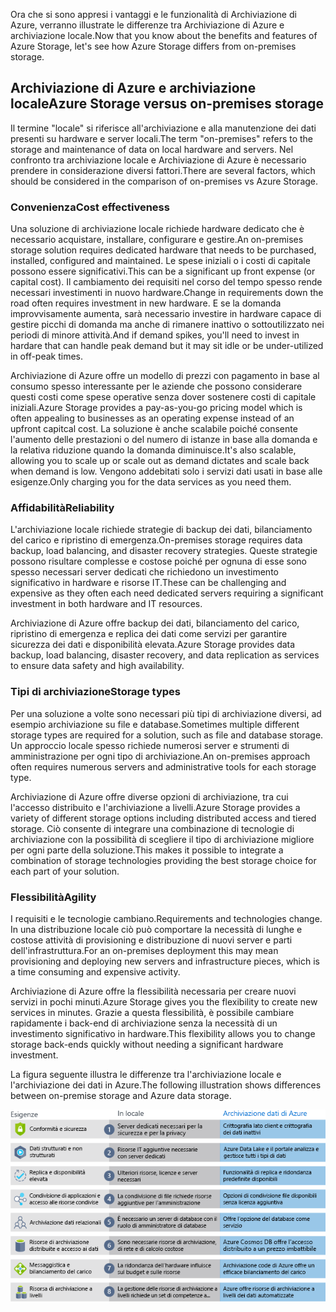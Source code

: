 <span data-ttu-id="fd816-101">Ora che si sono appresi i vantaggi e le funzionalità di Archiviazione di Azure, verranno illustrate le differenze tra Archiviazione di Azure e archiviazione locale.</span><span class="sxs-lookup"><span data-stu-id="fd816-101">Now that you know about the benefits and features of Azure Storage, let's see how Azure Storage differs from on-premises storage.</span></span>

## <a name="azure-storage-versus-on-premises-storage"></a><span data-ttu-id="fd816-102">Archiviazione di Azure e archiviazione locale</span><span class="sxs-lookup"><span data-stu-id="fd816-102">Azure Storage versus on-premises storage</span></span>

<span data-ttu-id="fd816-103">Il termine "locale" si riferisce all'archiviazione e alla manutenzione dei dati presenti su hardware e server locali.</span><span class="sxs-lookup"><span data-stu-id="fd816-103">The term "on-premises" refers to the storage and maintenance of data on local hardware and servers.</span></span> <span data-ttu-id="fd816-104">Nel confronto tra archiviazione locale e Archiviazione di Azure è necessario prendere in considerazione diversi fattori.</span><span class="sxs-lookup"><span data-stu-id="fd816-104">There are several factors, which should be considered in the comparison of on-premises vs Azure Storage.</span></span>

### <a name="cost-effectiveness"></a><span data-ttu-id="fd816-105">Convenienza</span><span class="sxs-lookup"><span data-stu-id="fd816-105">Cost effectiveness</span></span>
<span data-ttu-id="fd816-106">Una soluzione di archiviazione locale richiede hardware dedicato che è necessario acquistare, installare, configurare e gestire.</span><span class="sxs-lookup"><span data-stu-id="fd816-106">An on-premises storage solution requires dedicated hardware that needs to be purchased, installed, configured and maintained.</span></span> <span data-ttu-id="fd816-107">Le spese iniziali o i costi di capitale possono essere significativi.</span><span class="sxs-lookup"><span data-stu-id="fd816-107">This can be a significant up front expense (or capital cost).</span></span> <span data-ttu-id="fd816-108">Il cambiamento dei requisiti nel corso del tempo spesso rende necessari investimenti in nuovo hardware.</span><span class="sxs-lookup"><span data-stu-id="fd816-108">Change in requirements down the road often requires investment in new hardware.</span></span> <span data-ttu-id="fd816-109">E se la domanda improvvisamente aumenta, sarà necessario investire in hardware capace di gestire picchi di domanda ma anche di rimanere inattivo o sottoutilizzato nei periodi di minore attività.</span><span class="sxs-lookup"><span data-stu-id="fd816-109">And if demand spikes, you'll need to invest in hardare that can handle peak demand but it may sit idle or be under-utilized in off-peak times.</span></span>

<span data-ttu-id="fd816-110">Archiviazione di Azure offre un modello di prezzi con pagamento in base al consumo spesso interessante per le aziende che possono considerare questi costi come spese operative senza dover sostenere costi di capitale iniziali.</span><span class="sxs-lookup"><span data-stu-id="fd816-110">Azure Storage provides a pay-as-you-go pricing model which is often appealing to businesses as an operating expense instead of an upfront capitcal cost.</span></span> <span data-ttu-id="fd816-111">La soluzione è anche scalabile poiché consente l'aumento delle prestazioni o del numero di istanze in base alla domanda e la relativa riduzione quando la domanda diminuisce.</span><span class="sxs-lookup"><span data-stu-id="fd816-111">It's also scalable, allowing you to scale up or scale out as demand dictates and scale back when demand is low.</span></span> <span data-ttu-id="fd816-112">Vengono addebitati solo i servizi dati usati in base alle esigenze.</span><span class="sxs-lookup"><span data-stu-id="fd816-112">Only charging you for the data services as you need them.</span></span>

### <a name="reliability"></a><span data-ttu-id="fd816-113">Affidabilità</span><span class="sxs-lookup"><span data-stu-id="fd816-113">Reliability</span></span> 
<span data-ttu-id="fd816-114">L'archiviazione locale richiede strategie di backup dei dati, bilanciamento del carico e ripristino di emergenza.</span><span class="sxs-lookup"><span data-stu-id="fd816-114">On-premises storage requires data backup, load balancing, and disaster recovery strategies.</span></span> <span data-ttu-id="fd816-115">Queste strategie possono risultare complesse e costose poiché per ognuna di esse sono spesso necessari server dedicati che richiedono un investimento significativo in hardware e risorse IT.</span><span class="sxs-lookup"><span data-stu-id="fd816-115">These can be challenging and expensive as they often each need dedicated servers requiring a significant investment in both hardware and IT resources.</span></span>

<span data-ttu-id="fd816-116">Archiviazione di Azure offre backup dei dati, bilanciamento del carico, ripristino di emergenza e replica dei dati come servizi per garantire sicurezza dei dati e disponibilità elevata.</span><span class="sxs-lookup"><span data-stu-id="fd816-116">Azure Storage provides data backup, load balancing, disaster recovery, and data replication as services to ensure data safety and high availability.</span></span>

### <a name="storage-types"></a><span data-ttu-id="fd816-117">Tipi di archiviazione</span><span class="sxs-lookup"><span data-stu-id="fd816-117">Storage types</span></span>
<span data-ttu-id="fd816-118">Per una soluzione a volte sono necessari più tipi di archiviazione diversi, ad esempio archiviazione su file e database.</span><span class="sxs-lookup"><span data-stu-id="fd816-118">Sometimes multiple different storage types are required for a solution, such as file and database storage.</span></span> <span data-ttu-id="fd816-119">Un approccio locale spesso richiede numerosi server e strumenti di amministrazione per ogni tipo di archiviazione.</span><span class="sxs-lookup"><span data-stu-id="fd816-119">An on-premises approach often requires numerous servers and administrative tools for each storage type.</span></span>

<span data-ttu-id="fd816-120">Archiviazione di Azure offre diverse opzioni di archiviazione, tra cui l'accesso distribuito e l'archiviazione a livelli.</span><span class="sxs-lookup"><span data-stu-id="fd816-120">Azure Storage provides a variety of different storage options including distributed access and tiered storage.</span></span> <span data-ttu-id="fd816-121">Ciò consente di integrare una combinazione di tecnologie di archiviazione con la possibilità di scegliere il tipo di archiviazione migliore per ogni parte della soluzione.</span><span class="sxs-lookup"><span data-stu-id="fd816-121">This makes it possible to integrate a combination of storage technologies providing the best storage choice for each part of your solution.</span></span>

### <a name="agility"></a><span data-ttu-id="fd816-122">Flessibilità</span><span class="sxs-lookup"><span data-stu-id="fd816-122">Agility</span></span>
<span data-ttu-id="fd816-123">I requisiti e le tecnologie cambiano.</span><span class="sxs-lookup"><span data-stu-id="fd816-123">Requirements and technologies change.</span></span> <span data-ttu-id="fd816-124">In una distribuzione locale ciò può comportare la necessità di lunghe e costose attività di provisioning e distribuzione di nuovi server e parti dell'infrastruttura.</span><span class="sxs-lookup"><span data-stu-id="fd816-124">For an on-premises deployment this may mean provisioning and deploying new servers and infrastructure pieces, which is a time consuming and expensive activity.</span></span>

<span data-ttu-id="fd816-125">Archiviazione di Azure offre la flessibilità necessaria per creare nuovi servizi in pochi minuti.</span><span class="sxs-lookup"><span data-stu-id="fd816-125">Azure Storage gives you the flexibility to create new services in minutes.</span></span> <span data-ttu-id="fd816-126">Grazie a questa flessibilità, è possibile cambiare rapidamente i back-end di archiviazione senza la necessità di un investimento significativo in hardware.</span><span class="sxs-lookup"><span data-stu-id="fd816-126">This flexibility allows you to change storage back-ends quickly without needing a significant hardware investment.</span></span>

<span data-ttu-id="fd816-127">La figura seguente illustra le differenze tra l'archiviazione locale e l'archiviazione dei dati in Azure.</span><span class="sxs-lookup"><span data-stu-id="fd816-127">The following illustration shows differences between on-premise storage and Azure data storage.</span></span>

![Figura che illustra il confronto tra l'archiviazione locale e l'archiviazione dei dati in Azure per diverse esigenze aziendali comuni.](../media/4-Comparison.png)
